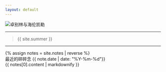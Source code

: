 ```yaml
---
layout: default
---
```

![卓别林与海伦凯勒](/clean/images/zhuobielin_hailunkaile.jpg)
<hr>
<blockquote>{{ site.summer }}</blockquote>
<hr>
{% assign notes = site.notes | reverse %}

<div class="box">
  <div class="box-heading">
    <i class="far fa-comment"></i>最近的碎碎念 {{ note.date | date: "%Y-%m-%d"}}
  </div>
  {{ notes[0].content | markdownify }}
</div>
